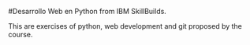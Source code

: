 #Desarrollo Web en Python from IBM SkillBuilds.

This are exercises of python, web development and git proposed by the course.
